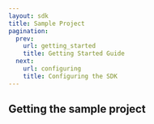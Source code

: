 ```yaml
---
layout: sdk
title: Sample Project
pagination:
  prev:
    url: getting_started
    title: Getting Started Guide
  next:
    url: configuring
    title: Configuring the SDK
---
```

## Getting the sample project
